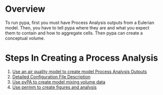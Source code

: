 # Overview #
To run pypa, first you must have Process Analysis outputs from a Eulerian model.  Then, you have to tell pypa where they are and what you expect them to contain and how to aggregate cells.  Then pypa can create a conceptual volume.

# Steps In Creating a Process Analysis #
  1. [Use an air quality model to create model Process Analysis Outputs](CreateModelPAOutput.md)
  1. [Detailed Configuration File Description](ConfigYaml.md)
  1. [Use pyPA to create model mixing volume data](RunPyPA.md)
  1. [Use permm to create figures and analysis](http://code.google.com/p/permm)